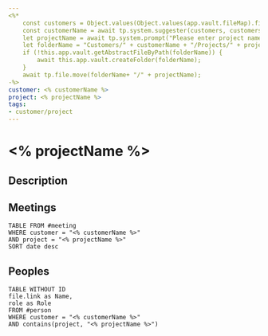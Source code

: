 ```yaml
---
<%* 
	const customers = Object.values(Object.values(app.vault.fileMap).find(f => f.name === 'Customers').children).map(f => f.name)
	const customerName = await tp.system.suggester(customers, customers);
	let projectName = await tp.system.prompt("Please enter project name");
	let folderName = "Customers/" + customerName + "/Projects/" + projectName;
	if (!this.app.vault.getAbstractFileByPath(folderName)) {
		await this.app.vault.createFolder(folderName);
	}
	await tp.file.move(folderName+ "/" + projectName);
-%>
customer: <% customerName %>
project: <% projectName %>
tags:
- customer/project
---
```

# <% projectName %>
## Description

## Meetings
```dataview
TABLE FROM #meeting 
WHERE customer = "<% customerName %>"
AND project = "<% projectName %>"
SORT date desc
```

## Peoples
```dataview
TABLE WITHOUT ID
file.link as Name,
role as Role
FROM #person 
WHERE customer = "<% customerName %>"
AND contains(project, "<% projectName %>")
```

